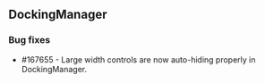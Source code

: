 ## DockingManager

### Bug fixes

* \#167655 - Large width controls are now auto-hiding properly in DockingManager. 